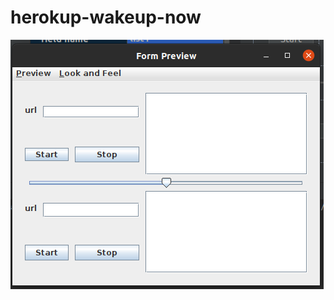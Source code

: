 # herokup-wakeup-now
![alt text](https://github.com/maitocode/herokup-wakeup-now/blob/master/src/image/img.png?raw=true)
